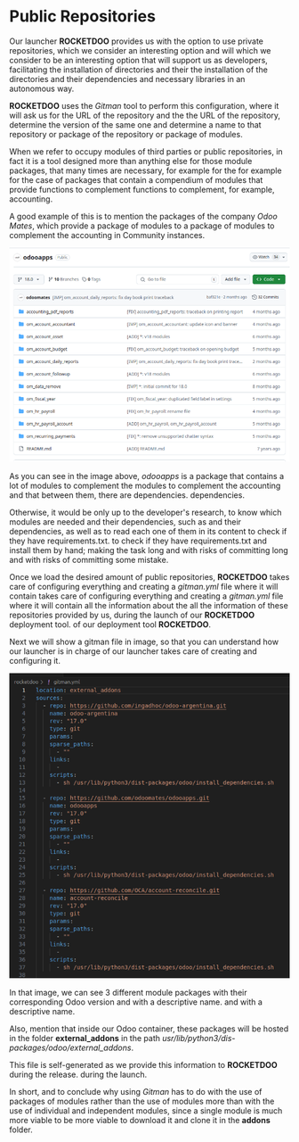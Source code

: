 # Public Repositories

Our launcher **ROCKETDOO** provides us with the option to use private repositories, which we consider an interesting option and will
which we consider to be an interesting option that will support us as developers, facilitating the installation of directories and their
the installation of the directories and their dependencies and necessary libraries in an autonomous way.

**ROCKETDOO** uses the *Gitman* tool to perform this configuration, where it will ask us for the URL of the repository and the
the URL of the repository, determine the version of the same one and determine a name to that repository or package of
the repository or package of modules.

When we refer to occupy modules of third parties or public repositories, in fact it is a
tool designed more than anything else for those module packages, that many times are necessary, for example for the
for example for the case of packages that contain a compendium of modules that provide functions to complement
functions to complement, for example, accounting.

A good example of this is to mention the packages of the company *Odoo Mates*, which provide a package of modules to
a package of modules to complement the accounting in Community instances.

![rocketdoo-img-odooapps](img/rocketdoo-docs-odooapps.png)

As you can see in the image above, *odooapps* is a package that contains a lot of modules to complement the
modules to complement the accounting and that between them, there are dependencies.
dependencies.

Otherwise, it would be only up to the developer's research, to know which modules are needed and their dependencies, such as
and their dependencies, as well as to read each one of them in its content to check if they have requirements.txt.
to check if they have requirements.txt and install them by hand; making the task long and with risks of committing
long and with risks of committing some mistake.

Once we load the desired amount of public repositories, **ROCKETDOO** takes care of configuring everything and creating a *gitman.yml* file where it will contain
takes care of configuring everything and creating a *gitman.yml* file where it will contain all the information about the
all the information of these repositories provided by us, during the launch of our **ROCKETDOO** deployment tool.
of our deployment tool **ROCKETDOO**.


Next we will show a gitman file in image, so that you can understand how our launcher is in charge of
our launcher takes care of creating and configuring it.

![rocketdoo-img-gitman](img/rocketdoo-docs-gitman.png)

In that image, we can see 3 different module packages with their corresponding Odoo version and with a descriptive name.
and with a descriptive name.

Also, mention that inside our Odoo container, these packages will be hosted in the folder
**external_addons** in the path *usr/lib/python3/dis-packages/odoo/external_addons*.

This file is self-generated as we provide this information to **ROCKETDOO** during the release.
during the launch.

In short, and to conclude why using *Gitman* has to do with the use of packages of modules rather than the use of
modules more than with the use of individual and independent modules, since a single module is much more viable to be
more viable to download it and clone it in the **addons** folder.